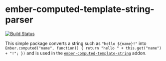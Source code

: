 # ember-computed-template-string-parser

[![Build Status](https://travis-ci.org/intercom/ember-computed-template-string-parser.svg?branch=master)](https://travis-ci.org/intercom/ember-computed-template-string-parser)

This simple package converts a string such as `"hello ${name}!"` into `Ember.computed("name", function() { return "hello " + this.get("name") + "!"; })` and is used in the [`ember-computed-template-string`](https://github.com/intercom/ember-computed-template-string) addon.
